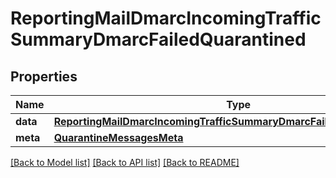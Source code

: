 # ReportingMailDmarcIncomingTrafficSummaryDmarcFailedQuarantined

## Properties
Name | Type | Description | Notes
------------ | ------------- | ------------- | -------------
**data** | [**ReportingMailDmarcIncomingTrafficSummaryDmarcFailedQuarantinedData**](ReportingMailDmarcIncomingTrafficSummaryDmarcFailedQuarantinedData.md) |  | [optional] 
**meta** | [**QuarantineMessagesMeta**](QuarantineMessagesMeta.md) |  | [optional] 

[[Back to Model list]](../README.md#documentation-for-models) [[Back to API list]](../README.md#documentation-for-api-endpoints) [[Back to README]](../README.md)


